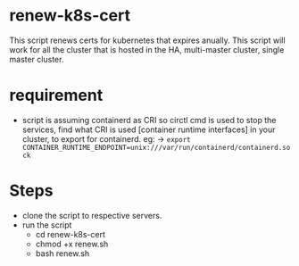 # renew-k8s-cert
This script renews certs for kubernetes that expires anually. This script will work for all the cluster that is hosted in the HA, multi-master cluster, single master cluster.

# requirement
  - script is assuming containerd as CRI so circtl cmd is used to stop the services, find what CRI is used [container runtime interfaces] in your cluster,
    to export for containerd. eg: -> `export CONTAINER_RUNTIME_ENDPOINT=unix:///var/run/containerd/containerd.sock`

# Steps
  - clone the script to respective servers.
  - run the script 
    - cd renew-k8s-cert
    - chmod +x renew.sh
    - bash renew.sh
